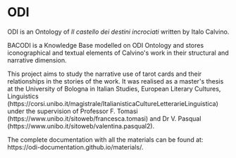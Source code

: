 # ODI
<p>ODI is an Ontology of <i>Il castello dei destini incrociati</i> written by Italo Calvino.</p>
<p>BACODI is a Knowledge Base modelled on ODI Ontology and stores iconographical and textual elements of Calvino's work in their structural and narrative dimension.</p>
<p>This project aims to study the narrative use of tarot cards and their relationships in the stories of the work. 
It was realised as a master's thesis at the University of Bologna in Italian Studies, European Literary Cultures, Linguistics (https://corsi.unibo.it/magistrale/ItalianisticaCultureLetterarieLinguistica) under the supervision of Professor F. Tomasi (https://www.unibo.it/sitoweb/francesca.tomasi) and Dr V. Pasqual (https://www.unibo.it/sitoweb/valentina.pasqual2).</p>
<p>The complete documentation with all the materials can be found at: https://odi-documentation.github.io/materials/.</p>
